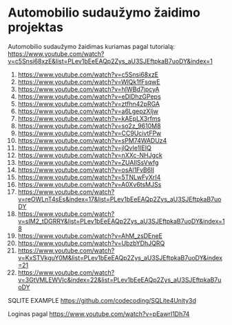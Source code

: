 Automobilio sudaužymo žaidimo projektas
=======

Automobilio sudaužymo žaidimas kuriamas pagal tutorialą:
https://www.youtube.com/watch?v=c5Snsi68xzE&list=PLev1bEeEAQp2Zys_aU3SJEftpkaB7uoDY&index=1

1) https://www.youtube.com/watch?v=c5Snsi68xzE
2) https://www.youtube.com/watch?v=WlQk1fFsqwE
3) https://www.youtube.com/watch?v=hIWBd7jpcyA
4) https://www.youtube.com/watch?v=eDlDhzGPeps
5) https://www.youtube.com/watch?v=ztfhn42pRGA
6) https://www.youtube.com/watch?v=a6LgepzXIjw
7) https://www.youtube.com/watch?v=kAEpLX3rfms
8) https://www.youtube.com/watch?v=so2z_9610M8
9) https://www.youtube.com/watch?v=CC9UcivtFPw
10) https://www.youtube.com/watch?v=sPM74WADUz4
11) https://www.youtube.com/watch?v=jlQvIe1IEIQ
12) https://www.youtube.com/watch?v=nXXc-NHJgck
13) https://www.youtube.com/watch?v=ZUAIlSsVwfg
14) https://www.youtube.com/watch?v=osAl1FvB6II
15) https://www.youtube.com/watch?v=5TNLwFyXrI4
16) https://www.youtube.com/watch?v=A0Xv6tsMJSs
17) https://www.youtube.com/watch?v=reOWLnT4sEs&index=17&list=PLev1bEeEAQp2Zys_aU3SJEftpkaB7uoDY
18) https://www.youtube.com/watch?v=sIM2_tDGRRY&list=PLev1bEeEAQp2Zys_aU3SJEftpkaB7uoDY&index=18
19) https://www.youtube.com/watch?v=AhM_zsDEneE
20) https://www.youtube.com/watch?v=UbzbYDhJQRQ
21) https://www.youtube.com/watch?v=KxSTVkguY0M&list=PLev1bEeEAQp2Zys_aU3SJEftpkaB7uoDY&index=21
22) https://www.youtube.com/watch?v=3GtVMLEWVIc&index=22&list=PLev1bEeEAQp2Zys_aU3SJEftpkaB7uoDY

SQLITE EXAMPLE
https://github.com/codecoding/SQLite4Unity3d

Loginas pagal
https://www.youtube.com/watch?v=pEawrI1Dh74